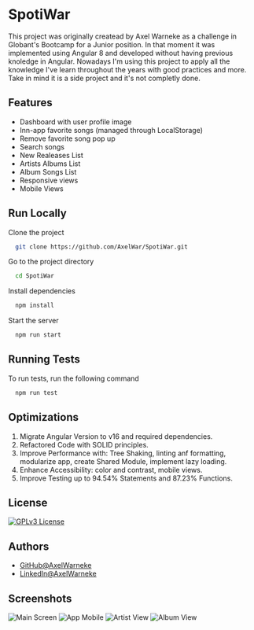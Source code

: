 # SpotiWar

This project was originally createad by Axel Warneke as a challenge in Globant's Bootcamp for a Junior position.
In that moment it was implemented using Angular 8 and developed without having previous knoledge in Angular.
Nowadays I'm using this project to apply all the knowledge I've learn throughout the years with good practices and more.
Take in mind it is a side project and it's not completly done.


## Features

- Dashboard with user profile image
- Inn-app favorite songs (managed through LocalStorage)
- Remove favorite song pop up
- Search songs
- New Realeases List
- Artists Albums List
- Album Songs List
- Responsive views
- Mobile Views


## Run Locally
Clone the project

```bash
  git clone https://github.com/AxelWar/SpotiWar.git
```

Go to the project directory

```bash
  cd SpotiWar
```

Install dependencies

```bash
  npm install
```

Start the server

```bash
  npm run start
```


## Running Tests
To run tests, run the following command

```bash
  npm run test
```


## Optimizations
1. Migrate Angular Version to v16 and required dependencies.
2. Refactored Code with SOLID principles.
3. Improve Performance with: Tree Shaking, linting anf formatting, modularize app, create Shared Module, implement lazy loading.
4. Enhance Accessibility: color and contrast, mobile views.
5. Improve Testing up to 94.54% Statements and 87.23% Functions.
   
## License
[![GPLv3 License](https://img.shields.io/badge/License-GPL%20v3-yellow.svg)](https://opensource.org/licenses/)

## Authors
- [GitHub@AxelWarneke](https://www.github.com/axelwar)
- [LinkedIn@AxelWarneke](https://www.linkedin.com/in/axelwarneke)

## Screenshots
![Main Screen](https://lh3.googleusercontent.com/u/0/drive-viewer/AEYmBYQRcMhSLk_1QMYxGF_uaDtnkB0fUf3_prIc-xg8MfD7MwYn8UbRnomRMKPu6fYq3Ugp3h8xwfytizwuyvKqE5xJPoyaZQ=w1920-h944)
![App Mobile](https://lh3.googleusercontent.com/u/0/drive-viewer/AEYmBYTfVVCoO9Rre2lRmWnG-Xr4I2p2a7BHih2VyzYflG7F16DMz0VL-Qv8rq0XOnRCftNOvNB6awPWeEfmGseAQn2spaxG=w966-h945)
![Artist View](https://lh3.googleusercontent.com/u/0/drive-viewer/AEYmBYSUbt-E8P7J2KcOWL_WsrHts5wbFGpGpHuQgDQHG6JadgpWoY3a78iserItckFI29VoG448syZ-o2mrpOtE3D0VVPfa6g=w966-h945)
![Album View](https://lh3.googleusercontent.com/u/0/drive-viewer/AEYmBYQ2OZqhEGPX8_hOcJ-7Kmsm1zxp4Tg5quEzhu3BN6bkav_oVU26NsN4BA-I8kk7O1w4lmKNiY_U_N4hgzQWs2dRYCZCOg=w966-h945)

